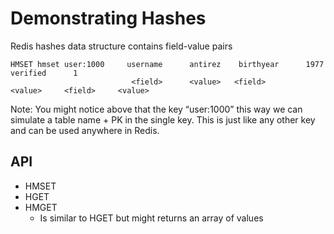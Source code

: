 # Demonstrating Hashes



Redis hashes data structure contains field-value pairs


```                                      
HMSET hmset user:1000     username      antirez    birthyear      1977      verified      1
                           <field>      <value>   <field>        <value>     <field>     <value>
```


Note: You might notice above that  the key “user:1000” this way we can simulate a table name + PK in the single key. This is just like any other key and can be used anywhere in Redis. 

## API
  - HMSET
  - HGET 
  - HMGET 
      - Is similar to HGET but might returns  an array of values
